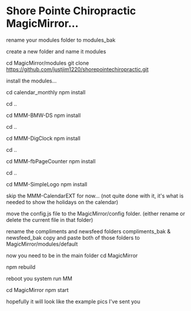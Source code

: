 # Shore Pointe Chiropractic MagicMirror...

rename your modules folder to modules_bak

create a new folder and name it modules

cd MagicMirror/modules
git clone https://github.com/justjim1220/shorepointechiropractic.git

install the modules...

cd calendar_monthly
npm install

cd ..

cd MMM-BMW-DS
npm install

cd ..

cd MMM-DigClock
npm install

cd ..

cd MMM-fbPageCounter
npm install

cd ..

cd MMM-SimpleLogo
npm install

skip the MMM-CalendarEXT for now... (not quite done with it, it's what is needed to show the holidays on the calendar)

move the config.js file to the MagicMirror/config folder.
(either rename or delete the current file in that folder)

rename the compliments and newsfeed folders compliments_bak & newsfeed_bak
copy and paste both of those folders to MagicMirror/modules/default

now you need to be in the main folder
cd MagicMirror

npm rebuild

reboot you system
run MM

cd MagicMirror
npm start

hopefully it will look like the example pics I've sent you

